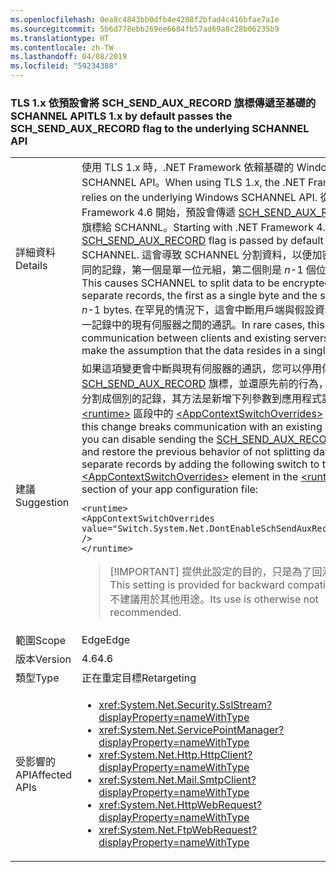 ```yaml
---
ms.openlocfilehash: 0ea8c4843bb0dfb4e4208f2bfad4c416bfae7a1e
ms.sourcegitcommit: 5b6d778ebb269ee6684fb57ad69a8c28b06235b9
ms.translationtype: HT
ms.contentlocale: zh-TW
ms.lasthandoff: 04/08/2019
ms.locfileid: "59234388"
---
```

### <a name="tls-1x-by-default-passes-the-schsendauxrecord-flag-to-the-underlying-schannel-api"></a><span data-ttu-id="5f82f-101">TLS 1.x 依預設會將 SCH_SEND_AUX_RECORD 旗標傳遞至基礎的 SCHANNEL API</span><span class="sxs-lookup"><span data-stu-id="5f82f-101">TLS 1.x by default passes the SCH_SEND_AUX_RECORD flag to the underlying SCHANNEL API</span></span>

|   |   |
|---|---|
|<span data-ttu-id="5f82f-102">詳細資料</span><span class="sxs-lookup"><span data-stu-id="5f82f-102">Details</span></span>|<span data-ttu-id="5f82f-103">使用 TLS 1.x 時，.NET Framework 依賴基礎的 Windows SCHANNEL API。</span><span class="sxs-lookup"><span data-stu-id="5f82f-103">When using TLS 1.x, the .NET Framework relies on the underlying Windows SCHANNEL API.</span></span> <span data-ttu-id="5f82f-104">從 .NET Framework 4.6 開始，預設會傳遞 [SCH_SEND_AUX_RECORD](https://docs.microsoft.com/windows/desktop/api/schannel/ns-schannel-_schannel_cred) 旗標給 SCHANNL。</span><span class="sxs-lookup"><span data-stu-id="5f82f-104">Starting with .NET Framework 4.6, the [SCH_SEND_AUX_RECORD](https://docs.microsoft.com/windows/desktop/api/schannel/ns-schannel-_schannel_cred) flag is passed by default to SCHANNEL.</span></span> <span data-ttu-id="5f82f-105">這會導致 SCHANNEL 分割資料，以便加密成兩個不同的記錄，第一個是單一位元組，第二個則是 <em>n</em>-1 個位元組。</span><span class="sxs-lookup"><span data-stu-id="5f82f-105">This causes SCHANNEL to split data to be encrypted into two separate records, the first as a single byte and the second as <em>n</em>-1 bytes.</span></span> <span data-ttu-id="5f82f-106">在罕見的情況下，這會中斷用戶端與假設資料位於單一記錄中的現有伺服器之間的通訊。</span><span class="sxs-lookup"><span data-stu-id="5f82f-106">In rare cases, this breaks communication between clients and existing servers that make the assumption that the data resides in a single record.</span></span>|
|<span data-ttu-id="5f82f-107">建議</span><span class="sxs-lookup"><span data-stu-id="5f82f-107">Suggestion</span></span>|<span data-ttu-id="5f82f-108">如果這項變更會中斷與現有伺服器的通訊，您可以停用傳送 [SCH_SEND_AUX_RECORD](https://docs.microsoft.com/windows/desktop/api/schannel/ns-schannel-_schannel_cred) 旗標，並還原先前的行為，不將資料分割成個別的記錄，其方法是新增下列參數到應用程式設定檔 [\<runtime>](~/docs/framework/configure-apps/file-schema/runtime/runtime-element.md) 區段中的 [\<AppContextSwitchOverrides>](~/docs/framework/configure-apps/file-schema/runtime/appcontextswitchoverrides-element.md) 元素：</span><span class="sxs-lookup"><span data-stu-id="5f82f-108">If this change breaks communication with an existing server, you can disable sending the [SCH_SEND_AUX_RECORD](https://docs.microsoft.com/windows/desktop/api/schannel/ns-schannel-_schannel_cred) flag and restore the previous behavior of not splitting data into separate records by adding the following switch to the [\<AppContextSwitchOverrides>](~/docs/framework/configure-apps/file-schema/runtime/appcontextswitchoverrides-element.md) element in the [\<runtime>](~/docs/framework/configure-apps/file-schema/runtime/runtime-element.md) section of your app configuration file:</span></span><pre><code class="lang-xml">&lt;runtime&gt;&#13;&#10;&lt;AppContextSwitchOverrides&#13;&#10;value=&quot;Switch.System.Net.DontEnableSchSendAuxRecord=true&quot; /&gt;&#13;&#10;&lt;/runtime&gt;&#13;&#10;</code></pre> <blockquote> [!IMPORTANT] <span data-ttu-id="5f82f-109">提供此設定的目的，只是為了回溯相容性。</span><span class="sxs-lookup"><span data-stu-id="5f82f-109">This setting is provided for backward compatibility only.</span></span> <span data-ttu-id="5f82f-110">不建議用於其他用途。</span><span class="sxs-lookup"><span data-stu-id="5f82f-110">Its use is otherwise not recommended.</span></span></blockquote> |
|<span data-ttu-id="5f82f-111">範圍</span><span class="sxs-lookup"><span data-stu-id="5f82f-111">Scope</span></span>|<span data-ttu-id="5f82f-112">Edge</span><span class="sxs-lookup"><span data-stu-id="5f82f-112">Edge</span></span>|
|<span data-ttu-id="5f82f-113">版本</span><span class="sxs-lookup"><span data-stu-id="5f82f-113">Version</span></span>|<span data-ttu-id="5f82f-114">4.6</span><span class="sxs-lookup"><span data-stu-id="5f82f-114">4.6</span></span>|
|<span data-ttu-id="5f82f-115">類型</span><span class="sxs-lookup"><span data-stu-id="5f82f-115">Type</span></span>|<span data-ttu-id="5f82f-116">正在重定目標</span><span class="sxs-lookup"><span data-stu-id="5f82f-116">Retargeting</span></span>|
|<span data-ttu-id="5f82f-117">受影響的 API</span><span class="sxs-lookup"><span data-stu-id="5f82f-117">Affected APIs</span></span>|<ul><li><xref:System.Net.Security.SslStream?displayProperty=nameWithType></li><li><xref:System.Net.ServicePointManager?displayProperty=nameWithType></li><li><xref:System.Net.Http.HttpClient?displayProperty=nameWithType></li><li><xref:System.Net.Mail.SmtpClient?displayProperty=nameWithType></li><li><xref:System.Net.HttpWebRequest?displayProperty=nameWithType></li><li><xref:System.Net.FtpWebRequest?displayProperty=nameWithType></li></ul>|
